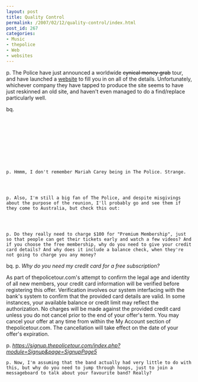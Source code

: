```yaml
---
layout: post
title: Quality Control
permalink: /2007/02/12/quality-control/index.html
post_id: 267
categories: 
- Music
- thepolice
- Web
- websites
---
```


p. The Police have just announced a worldwide <strike>cynical money grab</strike> tour, and have launched a <a href="http://thepolicetour.com">website</a> to fill you in on all of the details. Unfortunately, whichever company they have tapped to produce the site seems to have just reskinned an old site, and haven't even managed to do a find/replace particularly well.




bq. <pre>
<!DOCTYPE HTML PUBLIC '-//W3C//DTD HTML 4.01 Transitional//EN' 'http://www.w3.org/TR/xhtml1/DTD/xhtml1-transitional.dtd'><html>
<head>
<meta http-equiv="Content-Type" content="text/html; charset=ISO-8859-1">
<link rel="alternate" type="application/rss+xml" href="http://feeds.feedburner.com/MariahcareycomWhatsNew" title="ThePoliceTour.com RSS 2.0 News Feed" hreflang="en">
<title>ThePoliceTour.com home</title>
</pre>


	p. Hmmm, I don't remember Mariah Carey being in The Police. Strange.




	p. Also, I'm still a big fan of The Police, and despite misgivings about the purpose of the reunion, I'll probably go and see them if they come to Australia, but check this out:




	p. Do they really need to charge $100 for "Premium Membership", just so that people can get their tickets early and watch a few videos? And if you choose the free membership, why do you need to give your credit card details? And why does it include a balance check, when they're not going to charge you any money?




bq. 
p. 
*Why do you need my credit card for a free subscription?*<br/>

As part of thepolicetour.com's attempt to confirm the legal age and identity of all new members, your credit card information will be verified before registering this offer. Verification involves our system interfacing with the bank's system to confirm that the provided card details are valid. In some instances, your available balance or credit limit may reflect the authorization. No charges will be made against the provided credit card unless you do not cancel prior to the end of your offer's term. You may cancel your offer at any time from within the My Account section of thepolicetour.com. The cancellation will take effect on the date of your offer's expiration. 



p. 
_https://signup.thepolicetour.com/index.php?module=Signup&page=SignupPage5_





	p. Now, I'm assuming that the band actually had very little to do with this, but why do you need to jump through hoops, just to join a messageboard to talk about your favourite band? Really?

